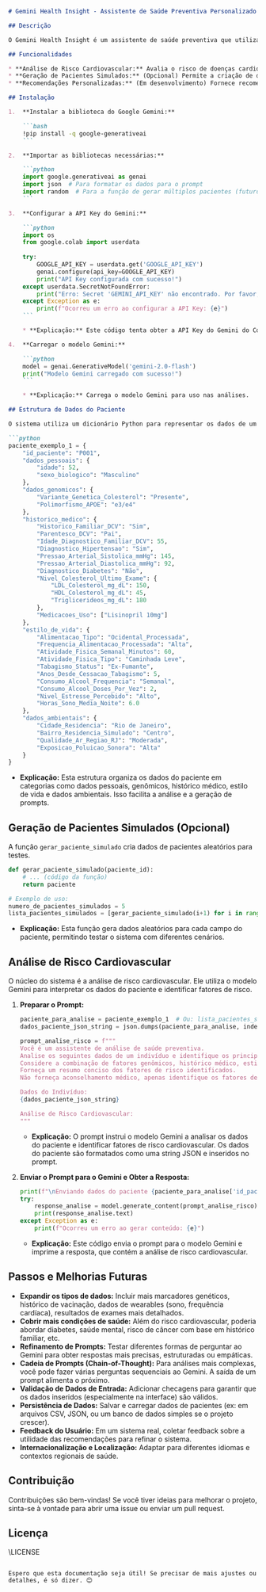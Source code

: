 ````markdown
# Gemini Health Insight - Assistente de Saúde Preventiva Personalizado com Foco em Medicina de Precisão

## Descrição

O Gemini Health Insight é um assistente de saúde preventiva que utiliza inteligência artificial para analisar dados de pacientes e identificar fatores de risco para doenças cardiovasculares. O sistema considera uma variedade de dados, incluindo informações genômicas, histórico médico, estilo de vida e fatores ambientais, para fornecer uma análise de risco personalizada.

## Funcionalidades

* **Análise de Risco Cardiovascular:** Avalia o risco de doenças cardiovasculares com base em dados abrangentes do paciente.
* **Geração de Pacientes Simulados:** (Opcional) Permite a criação de dados de pacientes simulados para testes e desenvolvimento.
* **Recomendações Personalizadas:** (Em desenvolvimento) Fornece recomendações de saúde personalizadas com base na análise de risco.

## Instalação

1.  **Instalar a biblioteca do Google Gemini:**

    ```bash
    !pip install -q google-generativeai
    ```

2.  **Importar as bibliotecas necessárias:**

    ```python
    import google.generativeai as genai
    import json  # Para formatar os dados para o prompt
    import random  # Para a função de gerar múltiplos pacientes (futuro)
    ```

3.  **Configurar a API Key do Gemini:**

    ```python
    import os
    from google.colab import userdata
    
    try:
        GOOGLE_API_KEY = userdata.get('GOOGLE_API_KEY')
        genai.configure(api_key=GOOGLE_API_KEY)
        print("API Key configurada com sucesso!")
    except userdata.SecretNotFoundError:
        print("Erro: Secret 'GEMINI_API_KEY' não encontrado. Por favor, configure-o no Colab.")
    except Exception as e:
        print(f"Ocorreu um erro ao configurar a API Key: {e}")
    ```

    * **Explicação:** Este código tenta obter a API Key do Gemini do Colab (se estiver rodando no Colab). Se não encontrar, imprime um erro.

4.  **Carregar o modelo Gemini:**

    ```python
    model = genai.GenerativeModel('gemini-2.0-flash')
    print("Modelo Gemini carregado com sucesso!")
    ```

    * **Explicação:** Carrega o modelo Gemini para uso nas análises.

## Estrutura de Dados do Paciente

O sistema utiliza um dicionário Python para representar os dados de um paciente. A estrutura é a seguinte:

```python
paciente_exemplo_1 = {
    "id_paciente": "P001",
    "dados_pessoais": {
        "idade": 52,
        "sexo_biologico": "Masculino"
    },
    "dados_genomicos": {
        "Variante_Genetica_Colesterol": "Presente",
        "Polimorfismo_APOE": "e3/e4"
    },
    "historico_medico": {
        "Historico_Familiar_DCV": "Sim",
        "Parentesco_DCV": "Pai",
        "Idade_Diagnostico_Familiar_DCV": 55,
        "Diagnostico_Hipertensao": "Sim",
        "Pressao_Arterial_Sistolica_mmHg": 145,
        "Pressao_Arterial_Diastolica_mmHg": 92,
        "Diagnostico_Diabetes": "Não",
        "Nivel_Colesterol_Ultimo_Exame": {
            "LDL_Colesterol_mg_dL": 150,
            "HDL_Colesterol_mg_dL": 45,
            "Triglicerideos_mg_dL": 180
        },
        "Medicacoes_Uso": ["Lisinopril 10mg"]
    },
    "estilo_de_vida": {
        "Alimentacao_Tipo": "Ocidental_Processada",
        "Frequencia_Alimentacao_Processada": "Alta",
        "Atividade_Fisica_Semanal_Minutos": 60,
        "Atividade_Fisica_Tipo": "Caminhada Leve",
        "Tabagismo_Status": "Ex-Fumante",
        "Anos_Desde_Cessacao_Tabagismo": 5,
        "Consumo_Alcool_Frequencia": "Semanal",
        "Consumo_Alcool_Doses_Por_Vez": 2,
        "Nivel_Estresse_Percebido": "Alto",
        "Horas_Sono_Media_Noite": 6.0
    },
    "dados_ambientais": {
        "Cidade_Residencia": "Rio de Janeiro",
        "Bairro_Residencia_Simulado": "Centro",
        "Qualidade_Ar_Regiao_RJ": "Moderada",
        "Exposicao_Poluicao_Sonora": "Alta"
    }
}
````

  * **Explicação:** Esta estrutura organiza os dados do paciente em categorias como dados pessoais, genômicos, histórico médico, estilo de vida e dados ambientais. Isso facilita a análise e a geração de prompts.

## Geração de Pacientes Simulados (Opcional)

A função `gerar_paciente_simulado` cria dados de pacientes aleatórios para testes.

```python
def gerar_paciente_simulado(paciente_id):
    # ... (código da função)
    return paciente

# Exemplo de uso:
numero_de_pacientes_simulados = 5
lista_pacientes_simulados = [gerar_paciente_simulado(i+1) for i in range(numero_de_pacientes_simulados)]
```

  * **Explicação:** Esta função gera dados aleatórios para cada campo do paciente, permitindo testar o sistema com diferentes cenários.

## Análise de Risco Cardiovascular

O núcleo do sistema é a análise de risco cardiovascular. Ele utiliza o modelo Gemini para interpretar os dados do paciente e identificar fatores de risco.

1.  **Preparar o Prompt:**

    ```python
    paciente_para_analise = paciente_exemplo_1  # Ou: lista_pacientes_simulados[0]
    dados_paciente_json_string = json.dumps(paciente_para_analise, indent=2, ensure_ascii=False)

    prompt_analise_risco = f"""
    Você é um assistente de análise de saúde preventiva.
    Analise os seguintes dados de um indivíduo e identifique os principais fatores de risco cardiovascular.
    Considere a combinação de fatores genômicos, histórico médico, estilo de vida e dados ambientais.
    Forneça um resumo conciso dos fatores de risco identificados.
    Não forneça aconselhamento médico, apenas identifique os fatores de risco com base nos dados.

    Dados do Indivíduo:
    {dados_paciente_json_string}

    Análise de Risco Cardiovascular:
    """
    ```

      * **Explicação:** O prompt instrui o modelo Gemini a analisar os dados do paciente e identificar fatores de risco cardiovascular. Os dados do paciente são formatados como uma string JSON e inseridos no prompt.

2.  **Enviar o Prompt para o Gemini e Obter a Resposta:**

    ```python
    print(f"\nEnviando dados do paciente {paciente_para_analise['id_paciente']} para análise de risco cardiovascular...")
    try:
        response_analise = model.generate_content(prompt_analise_risco)
        print(response_analise.text)
    except Exception as e:
        print(f"Ocorreu um erro ao gerar conteúdo: {e}")
    ```

      * **Explicação:** Este código envia o prompt para o modelo Gemini e imprime a resposta, que contém a análise de risco cardiovascular.

## Passos e Melhorias Futuras

  * **Expandir os tipos de dados:** Incluir mais marcadores genéticos, histórico de vacinação, dados de wearables (sono, frequência cardíaca), resultados de exames mais detalhados.
  * **Cobrir mais condições de saúde:** Além do risco cardiovascular, poderia abordar diabetes, saúde mental, risco de câncer com base em histórico familiar, etc.
  * **Refinamento de Prompts:** Testar diferentes formas de perguntar ao Gemini para obter respostas mais precisas, estruturadas ou empáticas.
  * **Cadeia de Prompts (Chain-of-Thought):** Para análises mais complexas, você pode fazer várias perguntas sequenciais ao Gemini. A saída de um prompt alimenta o próximo.
  * **Validação de Dados de Entrada:** Adicionar checagens para garantir que os dados inseridos (especialmente na interface) são válidos.
  * **Persistência de Dados:** Salvar e carregar dados de pacientes (ex: em arquivos CSV, JSON, ou um banco de dados simples se o projeto crescer).
  * **Feedback do Usuário:** Em um sistema real, coletar feedback sobre a utilidade das recomendações para refinar o sistema.
  * **Internacionalização e Localização:** Adaptar para diferentes idiomas e contextos regionais de saúde.

## Contribuição

Contribuições são bem-vindas\! Se você tiver ideias para melhorar o projeto, sinta-se à vontade para abrir uma issue ou enviar um pull request.

## Licença

\LICENSE

```

Espero que esta documentação seja útil! Se precisar de mais ajustes ou detalhes, é só dizer. 😊
```
